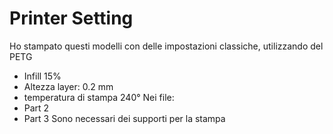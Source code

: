 # Printer Setting
Ho stampato questi modelli con delle impostazioni classiche, utilizzando del PETG
- Infill 15%
- Altezza layer: 0.2 mm
- temperatura di stampa 240°
Nei file:
- Part 2
- Part 3
Sono necessari dei supporti per la stampa
